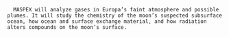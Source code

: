 
      MASPEX will analyze gases in Europa’s faint atmosphere and possible plumes. It will study the chemistry of the moon’s suspected subsurface ocean, how ocean and surface exchange material, and how radiation alters compounds on the moon’s surface.
    